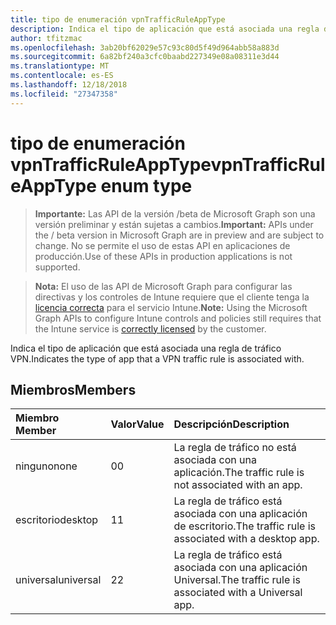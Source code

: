 ```yaml
---
title: tipo de enumeración vpnTrafficRuleAppType
description: Indica el tipo de aplicación que está asociada una regla de tráfico VPN.
author: tfitzmac
ms.openlocfilehash: 3ab20bf62029e57c93c80d5f49d964abb58a883d
ms.sourcegitcommit: 6a82bf240a3cfc0baabd227349e08a08311e3d44
ms.translationtype: MT
ms.contentlocale: es-ES
ms.lasthandoff: 12/18/2018
ms.locfileid: "27347358"
---
```

# <a name="vpntrafficruleapptype-enum-type"></a><span data-ttu-id="43ae2-103">tipo de enumeración vpnTrafficRuleAppType</span><span class="sxs-lookup"><span data-stu-id="43ae2-103">vpnTrafficRuleAppType enum type</span></span>

> <span data-ttu-id="43ae2-104">**Importante:** Las API de la versión /beta de Microsoft Graph son una versión preliminar y están sujetas a cambios.</span><span class="sxs-lookup"><span data-stu-id="43ae2-104">**Important:** APIs under the / beta version in Microsoft Graph are in preview and are subject to change.</span></span> <span data-ttu-id="43ae2-105">No se permite el uso de estas API en aplicaciones de producción.</span><span class="sxs-lookup"><span data-stu-id="43ae2-105">Use of these APIs in production applications is not supported.</span></span>

> <span data-ttu-id="43ae2-106">**Nota:** El uso de las API de Microsoft Graph para configurar las directivas y los controles de Intune requiere que el cliente tenga la [licencia correcta](https://go.microsoft.com/fwlink/?linkid=839381) para el servicio Intune.</span><span class="sxs-lookup"><span data-stu-id="43ae2-106">**Note:** Using the Microsoft Graph APIs to configure Intune controls and policies still requires that the Intune service is [correctly licensed](https://go.microsoft.com/fwlink/?linkid=839381) by the customer.</span></span>

<span data-ttu-id="43ae2-107">Indica el tipo de aplicación que está asociada una regla de tráfico VPN.</span><span class="sxs-lookup"><span data-stu-id="43ae2-107">Indicates the type of app that a VPN traffic rule is associated with.</span></span>
## <a name="members"></a><span data-ttu-id="43ae2-108">Miembros</span><span class="sxs-lookup"><span data-stu-id="43ae2-108">Members</span></span>
|<span data-ttu-id="43ae2-109">Miembro	</span><span class="sxs-lookup"><span data-stu-id="43ae2-109">Member</span></span>|<span data-ttu-id="43ae2-110">Valor</span><span class="sxs-lookup"><span data-stu-id="43ae2-110">Value</span></span>|<span data-ttu-id="43ae2-111">Descripción</span><span class="sxs-lookup"><span data-stu-id="43ae2-111">Description</span></span>|
|:---|:---|:---|
|<span data-ttu-id="43ae2-112">ninguno</span><span class="sxs-lookup"><span data-stu-id="43ae2-112">none</span></span>|<span data-ttu-id="43ae2-113">0</span><span class="sxs-lookup"><span data-stu-id="43ae2-113">0</span></span>|<span data-ttu-id="43ae2-114">La regla de tráfico no está asociada con una aplicación.</span><span class="sxs-lookup"><span data-stu-id="43ae2-114">The traffic rule is not associated with an app.</span></span>|
|<span data-ttu-id="43ae2-115">escritorio</span><span class="sxs-lookup"><span data-stu-id="43ae2-115">desktop</span></span>|<span data-ttu-id="43ae2-116">1</span><span class="sxs-lookup"><span data-stu-id="43ae2-116">1</span></span>|<span data-ttu-id="43ae2-117">La regla de tráfico está asociada con una aplicación de escritorio.</span><span class="sxs-lookup"><span data-stu-id="43ae2-117">The traffic rule is associated with a desktop app.</span></span>|
|<span data-ttu-id="43ae2-118">universal</span><span class="sxs-lookup"><span data-stu-id="43ae2-118">universal</span></span>|<span data-ttu-id="43ae2-119">2</span><span class="sxs-lookup"><span data-stu-id="43ae2-119">2</span></span>|<span data-ttu-id="43ae2-120">La regla de tráfico está asociada con una aplicación Universal.</span><span class="sxs-lookup"><span data-stu-id="43ae2-120">The traffic rule is associated with a Universal app.</span></span>|





